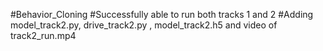#Behavior_Cloning
#Successfully able to run both tracks 1 and 2
#Adding model_track2.py, drive_track2.py , model_track2.h5 and video of track2_run.mp4
